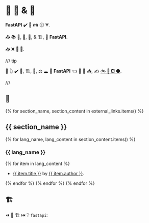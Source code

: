 # 🔢 🔗 &amp; 📄

**FastAPI** ✔️ 👑 👪 🕧 💗.

📤 📚 🏤, 📄, 🧰, &amp; 🏗, 🔗 **FastAPI**.

📥 ❌ 📇 👫.

/// tip

🚥 👆 ✔️ 📄, 🏗, 🧰, ⚖️ 🕳 🔗 **FastAPI** 👈 🚫 📇 📥, ✍ <a href="https://github.com/fastapi/fastapi/edit/master/docs/en/data/external_links.yml" class="external-link" target="_blank">🚲 📨 ❎ ⚫️</a>.

///

## 📄

{% for section_name, section_content in external_links.items() %}

## {{ section_name }}

{% for lang_name, lang_content in section_content.items() %}

### {{ lang_name }}

{% for item in lang_content %}

* <a href="{{ item.link }}" class="external-link" target="_blank">{{ item.title }}</a> by <a href="{{ item.author_link }}" class="external-link" target="_blank">{{ item.author }}</a>.

{% endfor %}
{% endfor %}
{% endfor %}

## 🏗

⏪ 📂 🏗 ⏮️ ❔ `fastapi`:

<div class="github-topic-projects">
</div>
